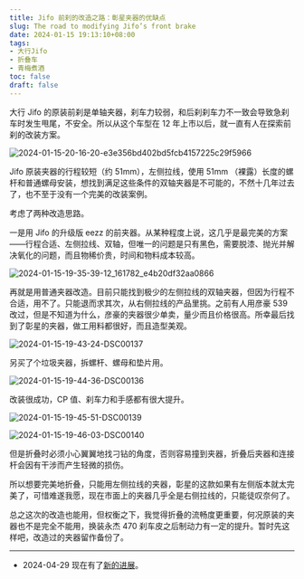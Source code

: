 ```yaml
---
title: Jifo 前刹的改造之路：彰星夹器的优缺点
slug: The road to modifying Jifo’s front brake
date: 2024-01-15 19:13:10+08:00
tags:
- 大行Jifo
- 折叠车
- 青梅煮酒
toc: false
draft: false
---
```


大行 Jifo 的原装前刹是单轴夹器，刹车力较弱，和后刹刹车力不一致会导致急刹车时发生甩尾，不安全。所以从这个车型在 12 年上市以后，就一直有人在探索前刹的改装方案。

![2024-01-15-20-16-20-e3e356bd402bd5fcb4157225c29f5966](https://raw.githubusercontent.com/xbot/image-hosting/master/blog/2024-01-15-20-16-20-e3e356bd402bd5fcb4157225c29f5966.jpg)

Jifo 原装夹器的行程较短（约 51mm），左侧拉线，使用 51mm （裸露）长度的螺杆和普通螺母安装，想找到满足这些条件的双轴夹器是不可能的，不然十几年过去了，也不至于没有一个完美的改装案例。

考虑了两种改造思路。

一是用 Jifo 的升级版 eezz 的前夹器。从某种程度上说，这几乎是最完美的方案——行程合适、左侧拉线、双轴，但唯一的问题是只有黑色，需要脱漆、抛光并解决氧化的问题，而且物稀价贵，时间和物料成本较高。

![2024-01-15-19-35-39-12_161782_e4b20df32aa0866](https://raw.githubusercontent.com/xbot/image-hosting/master/blog/2024-01-15-19-35-39-12_161782_e4b20df32aa0866.jpg)

再就是用普通夹器改造。目前只能找到极少的左侧拉线的双轴夹器，但因为行程不合适，用不了。只能退而求其次，从右侧拉线的产品里挑。之前有人用彦豪 539 改过，但是不知道为什么，彦豪的夹器很少单卖，量少而且价格很高。所幸最后找到了彰星的夹器，做工用料都很好，而且造型美观。

![2024-01-15-19-43-24-DSC00137](https://raw.githubusercontent.com/xbot/image-hosting/master/blog/2024-01-15-19-43-24-DSC00137.jpg)

另买了个垃圾夹器，拆螺杆、螺母和垫片用。

![2024-01-15-19-44-36-DSC00136](https://raw.githubusercontent.com/xbot/image-hosting/master/blog/2024-01-15-19-44-36-DSC00136.jpg)

改装很成功，CP 值、刹车力和手感都有很大提升。

![2024-01-15-19-45-51-DSC00139](https://raw.githubusercontent.com/xbot/image-hosting/master/blog/2024-01-15-19-45-51-DSC00139.jpg)

![2024-01-15-19-46-03-DSC00140](https://raw.githubusercontent.com/xbot/image-hosting/master/blog/2024-01-15-19-46-03-DSC00140.jpg)

但是折叠时必须小心翼翼地找刁钻的角度，否则容易撞到夹器，折叠后夹器和连接杆会因有干涉而产生轻微的损伤。

所以想要完美地折叠，只能用左侧拉线的夹器，彰星的这款如果有左侧版本就太完美了，可惜难遂我愿，现在市面上的夹器几乎全是右侧拉线的，只能徒叹奈何了。

总之这次的改造也能用，但权衡之下，我觉得折叠的流畅度更重要，何况原装的夹器也不是完全不能用，换装永杰 470 刹车皮之后制动力有一定的提升。暂时先这样吧，改造过的夹器留作备份了。

---

- 2024-04-29 现在有了[新的进展](/posts/the-end-of-road-to-modifying-jifos-front-brake/)。